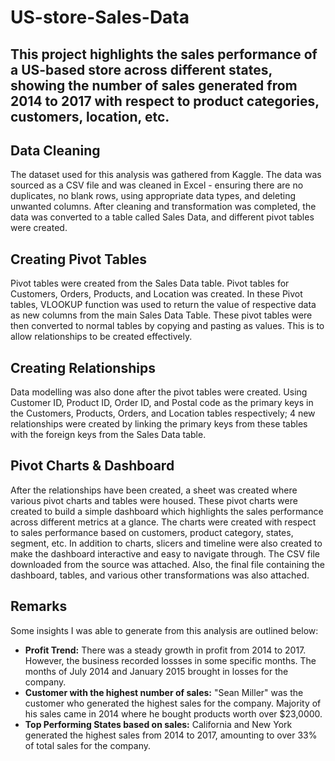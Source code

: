 # US-store-Sales-Data
## This project highlights the sales performance of a US-based store across different states, showing the number of sales generated from 2014 to 2017 with respect to product categories, customers, location, etc.

##  Data Cleaning

The dataset used for this analysis was gathered from Kaggle. The data was sourced as a CSV file and was cleaned in Excel - ensuring there are no duplicates, no blank rows, using appropriate data types, and deleting unwanted columns. After cleaning and transformation was completed, the data was converted to a table called Sales Data, and different pivot tables were created.

## Creating Pivot Tables

Pivot tables were created from the Sales Data table. Pivot tables for Customers, Orders, Products, and Location was created. In these Pivot tables, VLOOKUP function was used to return the value of respective data as new columns from the main Sales Data Table. These pivot tables were then converted to normal tables by copying and pasting as values. This is to allow relationships to be created effectively.

## Creating Relationships

Data modelling was also done after the pivot tables were created. Using Customer ID, Product ID, Order ID, and Postal code as the primary keys in the Customers, Products, Orders, and Location tables respectively; 4 new relationships were created by linking the primary keys from these tables with the foreign keys from the Sales Data table.

## Pivot Charts & Dashboard

After the relationships have been created, a sheet was created where various pivot charts and tables were housed. These pivot charts were created to build a simple dashboard which highlights the sales performance across different metrics at a glance. The charts were created with respect to sales performance based on customers, product category, states, segment, etc. In addition to charts, slicers and timeline were also created to make the dashboard interactive and easy to navigate through. The CSV file downloaded from the source was attached. Also, the final file containing the dashboard, tables, and various other transformations was also attached.


## Remarks

Some insights I was able to generate from this analysis are outlined below:

- **Profit Trend:** There was a steady growth in profit from 2014 to 2017. However, the business recorded lossses in some specific months. The months of July 2014 and January 2015 brought in losses for the company.
- **Customer with the highest number of sales:** "Sean Miller" was the customer who generated the highest sales for the company. Majority of his sales came in 2014 where he bought products worth over $23,0000.
- **Top Performing States based on sales:** California and New York generated the highest sales from 2014 to 2017, amounting to over 33% of total sales for the company.
